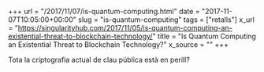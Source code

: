 +++
url = "/2017/11/07/is-quantum-computing.html"
date = "2017-11-07T10:05:00+00:00"
slug = "is-quantum-computing"
tags = ["retalls"]
x_url = "https://singularityhub.com/2017/11/05/is-quantum-computing-an-existential-threat-to-blockchain-technology/"
title = "Is Quantum Computing an Existential Threat to Blockchain Technology?"
x_source = ""
+++


Tota la criptografia actual de clau pública està en perill?
